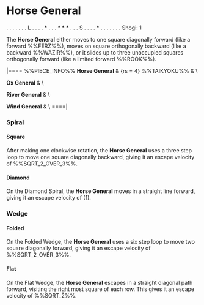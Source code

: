 # Horse General

<div class = "movement">
. . . . .
. . L . .
. . * . .
. * * * .
. . S . .
. . * . .
. . . . .
Shogi: 1
</div>

The **Horse General** either moves to one square diagonally forward
(like a forward %%FERZ%%), moves on square orthogonally backward
(like a backward %%WAZIR%%), or it slides up to three unoccupied
squares orthogonally forward (like a limited forward %%ROOK%%).

|====
%%PIECE_INFO%%
  **Horse General**
& {rs = 4} %%TAIKYOKU%%
& \\

  **Ox General**
& \\

  **River General**
& \\

  **Wind General**
& \\
====|

### Spiral

#### Square

After making one clockwise rotation, the **Horse General** uses a
three step loop to move one square diagonally backward, giving
it an escape velocity of %%SQRT_2_OVER_3%%.

#### Diamond

On the Diamond Spiral, the **Horse General** moves in a straight
line forward, giving it an escape velocity of \(1\).

### Wedge

#### Folded

On the Folded Wedge, the **Horse General** uses a six step loop
to move two square diagonally forward, giving it an escape
velocity of %%SQRT_2_OVER_3%%.

#### Flat

On the Flat Wedge, the **Horse General** escapes in a straight
diagonal path forward, visiting the right most square of each row.
This gives it an escape velocity of %%SQRT_2%%.
